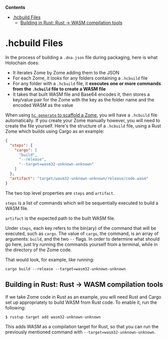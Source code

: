 <!-- START doctoc generated TOC please keep comment here to allow auto update -->
<!-- DON'T EDIT THIS SECTION, INSTEAD RE-RUN doctoc TO UPDATE -->
**Contents**

- [.hcbuild Files](#hcbuild-files)
  - [Building in Rust: Rust -> WASM compilation tools](#building-in-rust-rust---wasm-compilation-tools)

<!-- END doctoc generated TOC please keep comment here to allow auto update -->

# .hcbuild Files

In the process of building a `.dna.json` file during packaging, here is what Holochain does:
- It iterates Zome by Zome adding them to the JSON
- For each Zome, it looks for any folders containing a `.hcbuild` file
- For any folder with a `.hcbuild` file, it __executes one or more commands from the `.hcbuild` file to create a WASM file__
- It takes that built WASM file and Base64 encodes it, then stores a key/value pair for the Zome with the key as the folder name and the encoded WASM as the value

When using [`hc generate` to scaffold a Zome](./zome/adding_a_zome.md), you will have a `.hcbuild` file automatically. If you create your Zome manually however, you will need to create the file yourself. Here's the structure of a `.hcbuild` file, using a Rust Zome which builds using Cargo as an example:
```json
{
  "steps": {
    "cargo": [
      "build",
      "--release",
      "--target=wasm32-unknown-unknown"
    ]
  },
  "artifact": "target/wasm32-unknown-unknown/release/code.wasm"
}
```

The two top level properties are `steps` and `artifact`.

`steps` is a list of commands which will be sequentially executed to build a WASM file.

`artifact` is the expected path to the built WASM file.

Under `steps`, each key refers to the bin(ary) of the command that will be executed, such as `cargo`. The value of `cargo`, the command, is an array of arguments: `build`, and the two `--` flags. In order to determine what should go here, just try running the commands yourself from a terminal, while in the directory of the Zome code.

That would look, for example, like running:
```shell
cargo build --release --target=wasm32-unknown-unknown
```

## Building in Rust: Rust -> WASM compilation tools
If we take Zome code in Rust as an example, you will need Rust and Cargo set up appropriately to build WASM from Rust code. To enable it, run the following:

```shell
$ rustup target add wasm32-unknown-unknown
```

This adds WASM as a compilation target for Rust, so that you can run the previously mentioned command with `--target=wasm32-unknown-unknown`.
